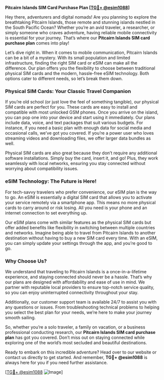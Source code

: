**Pitcairn Islands SIM Card Purchase Plan [[TG💪+ @esim1088](https://t.me/s/esim1088)]**

Hey there, adventurers and digital nomads! Are you planning to explore the breathtaking Pitcairn Islands, those remote and stunning islands nestled in the South Pacific Ocean? Whether you’re an avid traveler, a researcher, or simply someone who craves adventure, having reliable mobile connectivity is essential for your journey. That’s where our **Pitcairn Islands SIM card purchase plan** comes into play!

Let’s dive right in. When it comes to mobile communication, Pitcairn Islands can be a bit of a mystery. With its small population and limited infrastructure, finding the right SIM card or eSIM can make all the difference. Our plan offers you the flexibility to choose between traditional physical SIM cards and the modern, hassle-free eSIM technology. Both options cater to different needs, so let’s break them down.

### Physical SIM Cards: Your Classic Travel Companion

If you’re old school (or just love the feel of something tangible), our physical SIM cards are perfect for you. These cards are easy to install and compatible with most unlocked GSM phones. Once you arrive on the island, you can pop one into your device and start using it immediately. Our plans include data, voice, and text packages that suit various budgets. For instance, if you need a basic plan with enough data for social media and occasional calls, we’ve got you covered. If you’re a power user who loves streaming videos and downloading files, we offer larger data bundles as well.

Physical SIM cards are also great because they don’t require any additional software installations. Simply buy the card, insert it, and go! Plus, they work seamlessly with local networks, ensuring you stay connected without worrying about compatibility issues.

### eSIM Technology: The Future is Here!

For tech-savvy travelers who prefer convenience, our eSIM plan is the way to go. An eSIM is essentially a digital SIM card that allows you to activate your service remotely via a smartphone app. This means no more physical cards to carry around or risk losing. All you need is your phone and an internet connection to set everything up.

Our eSIM plans come with similar features as the physical SIM cards but offer added benefits like flexibility in switching between multiple countries and networks. Imagine being able to travel from Pitcairn Islands to another destination without having to buy a new SIM card every time. With an eSIM, you can simply update your settings through the app, and you’re good to go.

### Why Choose Us?

We understand that traveling to Pitcairn Islands is a once-in-a-lifetime experience, and staying connected should never be a hassle. That’s why our plans are designed with affordability and ease of use in mind. We partner with reputable local providers to ensure top-notch service quality, so you can enjoy uninterrupted connectivity throughout your stay.

Additionally, our customer support team is available 24/7 to assist you with any questions or issues. From troubleshooting technical problems to helping you select the best plan for your needs, we’re here to make your journey smooth sailing.

So, whether you’re a solo traveler, a family on vacation, or a business professional conducting research, our **Pitcairn Islands SIM card purchase plan** has got you covered. Don’t miss out on staying connected while exploring one of the world’s most secluded and beautiful destinations.

Ready to embark on this incredible adventure? Head over to our website or contact us directly to get started. And remember, **TG💪+ @esim1088** is always here for you if you need further assistance.

[[TG💪+ @esim1088](https://t.me/s/esim1088) ![Image](https://i.postimg.cc/Y0z9fWf4/image.png)]